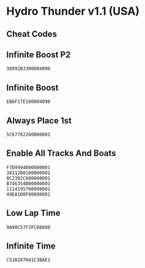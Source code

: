 # Hydro Thunder v1.1 (USA)

## Cheat Codes

## Infinite Boost P2

```
38992B3300004090

```

## Infinite Boost

```
EB6F17E100004090

```

## Always Place 1st

```
5C67782200000001

```

## Enable All Tracks And Boats

```
F7D9994000000001
38312B8100000001
8C2382C600000001
B746354B00000001
1114195700000001
49EA100F00000001

```

## Low Lap Time

```
9A98C57F3FC88880

```

## Infinite Time

```
C51B287041C3BAE1

```

